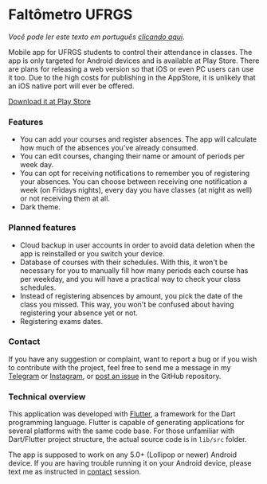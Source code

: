 # Faltômetro UFRGS

_Você pode ler este texto em português [clicando aqui](README_PTBR.md)._

Mobile app for UFRGS students to control their attendance in classes. The app is only targeted for
Android devices and is available at Play Store. There are plans for releasing a web version so that
iOS or even PC users can use it too. Due to the high costs for publishing in the AppStore, it is
unlikely that an iOS native port will ever be offered.

[Download it at Play Store](
https://play.google.com/store/apps/details?id=com.bernardolansing.faltometro_ufrgs)

### Features
- You can add your courses and register absences. The app will calculate how much of the absences
you've already consumed.
- You can edit courses, changing their name or amount of periods per week day.
- You can opt for receiving notifications to remember you of registering your absences. You can
choose between receiving one notification a week (on Fridays nights), every day you have classes
(at night as well) or not receiving them at all.
- Dark theme.

### Planned features
- Cloud backup in user accounts in order to avoid data deletion when the app is reinstalled or you
switch your device.
- Database of courses with their schedules. With this, it won't be necessary for you to manually
fill how many periods each course has per weekday, and you will have a practical way to check your 
class schedules.
- Instead of registering absences by amount, you pick the date of the class you missed. This way,
you won't be confused about having registering your absence yet or not.
- Registering exams dates.

### Contact
If you have any suggestion or complaint, want to report a bug or if you wish to contribute with the
project, feel free to send me a message in my [Telegram](https://t.me/bernardolansing) or 
[Instagram](https://instagram.com/bernardolansing), or 
[post an issue](https://github.com/bernardolansing/faltometro_ufrgs/issues) in the GitHub
repository.

### Technical overview
This application was developed with [Flutter](https://flutter.dev/), a framework for the Dart
programming language. Flutter is capable of generating applications for several platforms with the
same code base. For those unfamiliar with Dart/Flutter project structure, the actual source code is
in `lib/src` folder.

The app is supposed to work on any 5.0+ (Lollipop or newer) Android device. If you are having
trouble running it on your Android device, please text me as instructed in [contact](#contact)
session.
